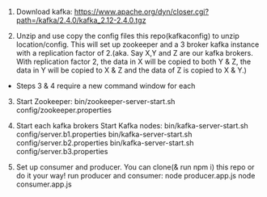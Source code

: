 1. Download kafka:
  https://www.apache.org/dyn/closer.cgi?path=/kafka/2.4.0/kafka_2.12-2.4.0.tgz

2. Unzip and use copy the config files this repo(kafkaconfig) to unzip location/config. This will set up zookeeper and a 3 broker kafka instance with a replication factor of 2.(aka. Say X,Y and Z are our kafka brokers. With replication factor 2, the data in X will be copied to both Y & Z, the data in Y will be copied to X & Z and the data of Z is copied to X & Y.)

* Steps 3 & 4 require a new command window for each
3. Start Zookeeper:
bin/zookeeper-server-start.sh config/zookeeper.properties

4. Start each kafka brokers
Start Kafka nodes:
bin/kafka-server-start.sh config/server.b1.properties
bin/kafka-server-start.sh config/server.b2.properties
bin/kafka-server-start.sh config/server.b3.properties

5. Set up consumer and producer. You can clone(& run npm i) this repo or do it your way!
run producer and consumer:
node producer.app.js
node consumer.app.js